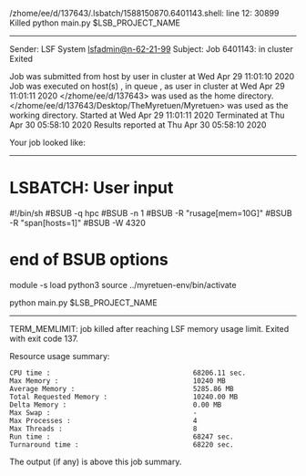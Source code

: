 /zhome/ee/d/137643/.lsbatch/1588150870.6401143.shell: line 12: 30899 Killed                  python main.py $LSB_PROJECT_NAME

------------------------------------------------------------
Sender: LSF System <lsfadmin@n-62-21-99>
Subject: Job 6401143: <NNAgent6NN-Selfplay-50-random> in cluster <dcc> Exited

Job <NNAgent6NN-Selfplay-50-random> was submitted from host <n-62-27-20> by user <s183905> in cluster <dcc> at Wed Apr 29 11:01:10 2020
Job was executed on host(s) <n-62-21-99>, in queue <hpc>, as user <s183905> in cluster <dcc> at Wed Apr 29 11:01:11 2020
</zhome/ee/d/137643> was used as the home directory.
</zhome/ee/d/137643/Desktop/TheMyretuen/Myretuen> was used as the working directory.
Started at Wed Apr 29 11:01:11 2020
Terminated at Thu Apr 30 05:58:10 2020
Results reported at Thu Apr 30 05:58:10 2020

Your job looked like:

------------------------------------------------------------
# LSBATCH: User input
#!/bin/sh
#BSUB -q hpc
#BSUB -n 1
#BSUB -R "rusage[mem=10G]"
#BSUB -R "span[hosts=1]"
#BSUB -W 4320
# end of BSUB options

module -s load python3
source ../myretuen-env/bin/activate

python main.py $LSB_PROJECT_NAME


------------------------------------------------------------

TERM_MEMLIMIT: job killed after reaching LSF memory usage limit.
Exited with exit code 137.

Resource usage summary:

    CPU time :                                   68206.11 sec.
    Max Memory :                                 10240 MB
    Average Memory :                             5285.86 MB
    Total Requested Memory :                     10240.00 MB
    Delta Memory :                               0.00 MB
    Max Swap :                                   -
    Max Processes :                              4
    Max Threads :                                8
    Run time :                                   68247 sec.
    Turnaround time :                            68220 sec.

The output (if any) is above this job summary.

